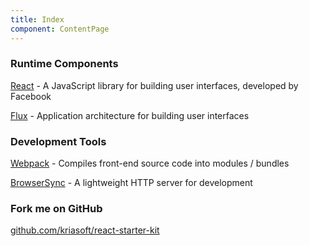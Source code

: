 ```yaml
---
title: Index
component: ContentPage
---
```

### Runtime Components

[React](https://facebook.github.io/react/) - A JavaScript library for building user interfaces, developed by Facebook

[Flux](http://facebook.github.io/flux/) - Application architecture for building user interfaces

### Development Tools

[Webpack](http://webpack.github.io/) - Compiles front-end source code into modules / bundles

[BrowserSync](http://www.browsersync.io/) - A lightweight HTTP server for development

### Fork me on GitHub

[github.com/kriasoft/react-starter-kit](https://github.com/kriasoft/react-starter-kit)
